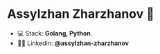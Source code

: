 <h1 align="left">Assylzhan Zharzhanov 👋</h1>

- 💻 Stack: **Golang, Python**.
- 👨‍💻 Linkedin: **@assylzhan-zharzhanov**
<!-- - 📸 Instagram: **@zharzhanov** -->
<!-- - ❤️ Fall in love with: **@dearbissalina** -->

<!--
**AssylzhanZharzhanov/AssylzhanZharzhanov** is a ✨ _special_ ✨ repository because its `README.md` (this file) appears on your GitHub profile.

Here are some ideas to get you started:

- 🔭 I’m currently working on ...
- 🌱 I’m currently learning ...
- 👯 I’m looking to collaborate on ...
- 🤔 I’m looking for help with ...
- 💬 Ask me about ...
- 📫 How to reach me: ...
- 😄 Pronouns: ...
- ⚡ Fun fact: ...
-->
